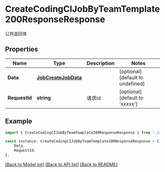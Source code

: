 # CreateCodingCIJobByTeamTemplate200ResponseResponse

公共返回体

## Properties

Name | Type | Description | Notes
------------ | ------------- | ------------- | -------------
**Data** | [**JobCreateJobData**](JobCreateJobData.md) |  | [optional] [default to undefined]
**RequestId** | **string** | 请求id | [optional] [default to 'xxxxx']

## Example

```typescript
import { CreateCodingCIJobByTeamTemplate200ResponseResponse } from './api';

const instance: CreateCodingCIJobByTeamTemplate200ResponseResponse = {
    Data,
    RequestId,
};
```

[[Back to Model list]](../README.md#documentation-for-models) [[Back to API list]](../README.md#documentation-for-api-endpoints) [[Back to README]](../README.md)
